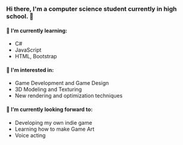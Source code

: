 ### Hi there, I'm a computer science student currently in high school. 👋

#### 🌱 I’m currently learning:

- C#
- JavaScript
- HTML, Bootstrap

#### 👀 I'm interested in:

- Game Development and Game Design
- 3D Modeling and Texturing
- New rendering and optimization techniques

#### 🔭 I’m currently looking forward to:

- Developing my own indie game
- Learning how to make Game Art
- Voice acting


<!--
**DiStefanoAlessio/DiStefanoAlessio** is a ✨ _special_ ✨ repository because its `README.md` (this file) appears on your GitHub profile.

Here are some ideas to get you started:

- 🔭 I’m currently working on ...
- 🌱 I’m currently learning ...
- 👯 I’m looking to collaborate on ...
- 🤔 I’m looking for help with ...
- 💬 Ask me about ...
- 📫 How to reach me: ...
- 😄 Pronouns: ...
- ⚡ Fun fact: ...
-->
